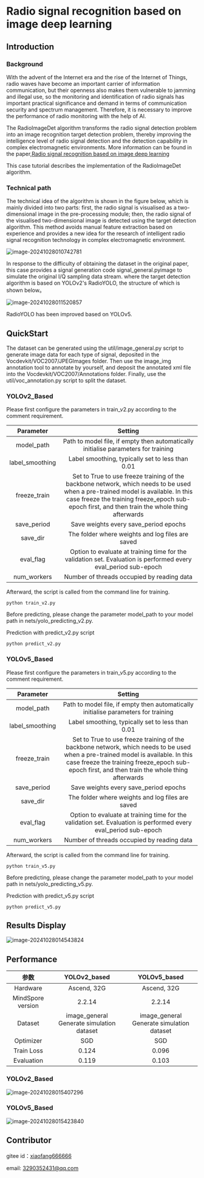 # Radio signal recognition based on image deep learning

## Introduction

### Background

With the advent of the Internet era and the rise of the Internet of Things, radio waves have become an important carrier of information communication, but their openness also makes them vulnerable to jamming and illegal use, so the monitoring and identification of radio signals has important practical significance and demand in terms of communication security and spectrum management. Therefore, it is necessary to improve the performance of radio monitoring with the help of AI.

The RadioImageDet algorithm transforms the radio signal detection problem into an image recognition target detection problem, thereby improving the intelligence level of radio signal detection and the detection capability in complex electromagnetic environments. More information can be found in the paper,[Radio signal recognition based on image deep learning](https://xueshu.baidu.com/usercenter/paper/show?paperid=1s6y0xj0922m0mb0r11d0pc0b0712061&site=xueshu_se)

 This case tutorial describes the implementation of the RadioImageDet algorithm.

### Technical path

The technical idea of the algorithm is shown in the figure below, which is mainly divided into two parts: first, the radio signal is visualised as a two-dimensional image in the pre-processing module; then, the radio signal of the visualised two-dimensional image is detected using the target detection algorithm. This method avoids manual feature extraction based on experience and provides a new idea for the research of intelligent radio signal recognition technology in complex electromagnetic environment.

![image-20241028010742781](image/image-20241028010742781.png)

In response to the difficulty of obtaining the dataset in the original paper, this case provides a signal generation code signal_general.pyimage to simulate the original I/Q sampling data stream.
where the target detection algorithm is based on YOLOv2's RadioYOLO, the structure of which is shown below。

![image-20241028011520857](image/image-20241028011520857.png)

RadioYOLO has been improved based on YOLOv5.

## QuickStart

The dataset can be generated using the util/image_general.py script to generate image data for each type of signal, deposited in the Vocdevkit/VOC2007/JPEGImages folder.
Then use the image_img annotation tool to annotate by yourself, and deposit the annotated xml file into the Vocdevkit/VOC2007/Annotations folder.
Finally, use the util/voc_annotation.py script to split the dataset.

### YOLOv2_Based

Please first configure the parameters in train_v2.py according to the comment requirement.

|    Parameter    |                                                                                                              Setting                                                                                                               |
|:---------------:|:----------------------------------------------------------------------------------------------------------------------------------------------------------------------------------------------------------------------------------:|
|   model_path    |                                                                         Path to model file, if empty then automatically initialise parameters for training                                                                         |
| label_smoothing |                                                                                          Label smoothing, typically set to less than 0.01                                                                                          |
|  freeze_train   | Set to True to use freeze training of the backbone network, which needs to be used when a pre-trained model is available. In this case freeze the training freeze_epoch sub-epoch first, and then train the whole thing afterwards |
|   save_period   |                                                                                               Save weights every save_period epochs                                                                                                |
|    save_dir     |                                                                                          The folder where weights and log files are saved                                                                                          |
|    eval_flag    |                                                          Option to evaluate at training time for the validation set. Evaluation is performed every eval_period sub-epoch                                                           |
|   num_workers   |                                                                                             Number of threads occupied by reading data                                                                                             |

Afterward, the script is called from the command line for training.

```text
python train_v2.py
```

Before predicting, please change the parameter model_path to your model path in nets/yolo_predicting_v2.py.

Prediction with predict_v2.py script

```text
python predict_v2.py
```

### YOLOv5_Based

Please first configure the parameters in train_v5.py according to the comment requirement.

|    Parameter    |                                                                                                              Setting                                                                                                               |
|:---------------:|:----------------------------------------------------------------------------------------------------------------------------------------------------------------------------------------------------------------------------------:|
|   model_path    |                                                                         Path to model file, if empty then automatically initialise parameters for training                                                                         |
| label_smoothing |                                                                                          Label smoothing, typically set to less than 0.01                                                                                          |
|  freeze_train   | Set to True to use freeze training of the backbone network, which needs to be used when a pre-trained model is available. In this case freeze the training freeze_epoch sub-epoch first, and then train the whole thing afterwards |
|   save_period   |                                                                                               Save weights every save_period epochs                                                                                                |
|    save_dir     |                                                                                          The folder where weights and log files are saved                                                                                          |
|    eval_flag    |                                                          Option to evaluate at training time for the validation set. Evaluation is performed every eval_period sub-epoch                                                           |
|   num_workers   |                                                                                             Number of threads occupied by reading data                                                                                             |

Afterward, the script is called from the command line for training.

```text
python train_v5.py
```

Before predicting, please change the parameter model_path to your model path in nets/yolo_predicting_v5.py.

Prediction with predict_v5.py script

```text
python predict_v5.py
```

## Results Display

![image-20241028014543824](image/image-20241028014543824.png)

## Performance

|        参数         |               YOLOv2_based                |               YOLOv5_based                |
|:-----------------:|:-----------------------------------------:|:-----------------------------------------:|
|     Hardware      |                Ascend, 32G                |                Ascend, 32G                |
| MindSpore version |                  2.2.14                   |                  2.2.14                   |
|      Dataset      | image_general Generate simulation dataset | image_general Generate simulation dataset |
|     Optimizer     |                    SGD                    |                    SGD                    |
|    Train Loss     |                   0.124                   |                   0.096                   |
|    Evaluation     |                   0.119                   |                   0.103                   |

### YOLOv2_Based

![image-20241028015407296](image/image-20241028015407296.png)

### YOLOv5_Based

![image-20241028015423840](image/image-20241028015423840.png)

## Contributor

gitee id：[xiaofang666666](https://gitee.com/xiaofang666666)

email: 3290352431@qq.com